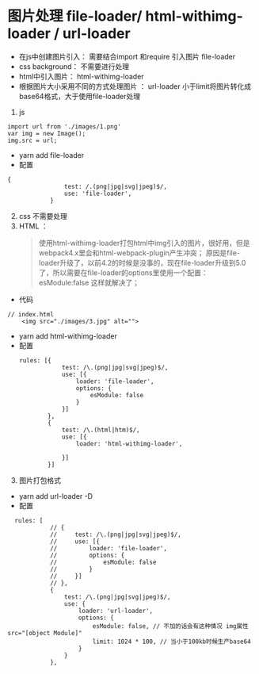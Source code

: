 # 图片处理 file-loader/ html-withimg-loader / url-loader
- 在js中创建图片引入： 需要结合import 和require 引入图片 file-loader
- css background： 不需要进行处理
- html中引入图片： html-withimg-loader
- 根据图片大小采用不同的方式处理图片 ： url-loader 
    小于limit将图片转化成base64格式，大于使用file-loader处理

1) js
```
import url from './images/1.png'
var img = new Image();
img.src = url;
```
- yarn add file-loader
- 配置
```
{
                test: /.(png|jpg|svg|jpeg)$/,
                use: 'file-loader',
            }
```
2) css
不需要处理
3) HTML ：
    > 使用html-withimg-loader打包html中img引入的图片，很好用，但是webpack4.x里会和html-webpack-plugin产生冲突；
    原因是file-loader升级了，以前4.2的时候是没事的，现在file-loader升级到5.0了，所以需要在file-loader的options里使用一个配置：
    esModule:false
这样就解决了；
- 代码
```
// index.html
    <img src="./images/3.jpg" alt="">
```
- yarn add html-withimg-loader
- 配置
    ```
    rules: [{
                test: /\.(png|jpg|svg|jpeg)$/,
                use: [{
                    loader: 'file-loader',
                    options: {
                        esModule: false
                    }
                }]
            },
            {
                test: /\.(html|htm)$/,
                use: [{
                    loader: 'html-withimg-loader',

                }]
            }]
    ```
3) 图片打包格式    
- yarn add url-loader -D  
- 配置
```
  rules: [
            // {
            //     test: /\.(png|jpg|svg|jpeg)$/,
            //     use: [{
            //         loader: 'file-loader',
            //         options: {
            //             esModule: false
            //         }
            //     }]
            // },
            {
                test: /\.(png|jpg|svg|jpeg)$/,
                use: {
                    loader: 'url-loader',
                    options: {
                        esModule: false, // 不加的话会有这种情况 img属性src="[object Module]"
                        limit: 1024 * 100, // 当小于100kb时候生产base64                   
                    }
                }
            },
```




